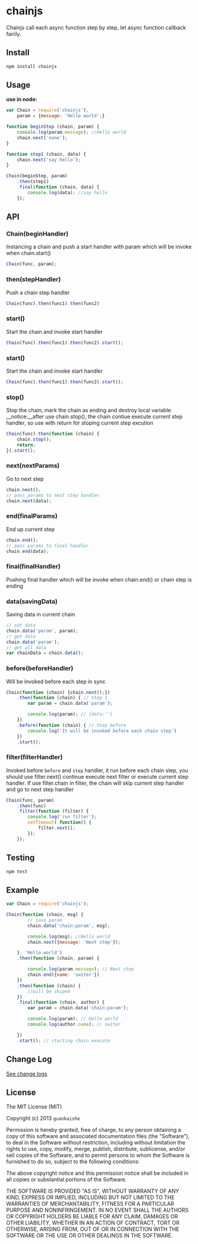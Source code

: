 chainjs
=======

Chainjs call each async function step by step, let async function callback fairily.

## Install

```bash
npm install chainjs
```

## Usage

__use in node:__
```javascript
var Chain = require('chainjs'),
    param = {message: 'Hello world';}

function beginStep (chain, param) {
    console.log(param.message); //Hello world
    chain.next('none');
}

function step1 (chain, data) {
    chain.next('say hello');
}

Chain(beginStep, param)
    .then(step1)
    .final(function (chain, data) {
        console.log(data); //say hello
    });
```

## API

### Chain(beginHandler)
Instancing a chain and push a start handler with param which will be invoke when chain.start() 
```javascript
Chain(func, param);
```

### then(stepHandler)
Push a chain step handler
```javascript
Chain(func).then(func1).then(func2)
```

### start()
Start the chain and invoke start handler
```javascript
Chain(func).then(func1).then(func2).start();
```

### start()
Start the chain and invoke start handler
```javascript
Chain(func).then(func1).then(func2).start();
```

### stop()
Stop the chain, mark the chain as ending and destroy local variable
__notice:__after use chain.stop(), the chain contiue execute current step handler, 
so use with return for stoping current step excution
```javascript
Chain(func).then(function (chain) {
    chain.stop();
    return;
}).start();
```

### next(nextParams)
Go to next step
```javascript
chain.next();
// pass params to next step handler
chain.next(data);
```

### end(finalParams)
End up current step
```javascript
chain.end();
// pass params to final handler
chain.end(data);
```

### final(finalHandler)
Pushing final handler which will be invoke when chain.end() or chain step is ending

### data(savingData)
Saving data in current chain
```javascript
// set data
chain.data('param', param);
// get data
chain.data('param');
// get all data
var chainData = chain.data();
```

### before(beforeHandler)
Will be invoked before each step in sync
```javascript
Chain(function (chain) {chain.next();})
    .then(function (chain) { // Step 1
        var param = chain.data('param');

        console.log(param); // {data:''}
    })
    .before(function (chain) { // Step before
        console.log('It will be invoked before each chain step')
    })
    .start();
```

### filter(filterHandler)
Invoked before `before` and `step` handler, it run before each chain step, you should use filter.next() 
continue execute next filter or execute current step handler. If use filter.chain in filter, 
the chain will skip current step handler and go to next step handler
```javascript
Chain(func, param)
    .then(func)
    .filter(function (filter) {
        console.log('run filter');
        setTimeout( function() {
            filter.next();
        });
    });
```

## Testing

```bash
npm test
```

## Example

```javascript
var Chain = require('chainjs');

Chain(function (chain, msg) {
        // save param
        chain.data('chain:param', msg);

        console.log(msg); //Hello world
        chain.next({message: 'Next step'});

    }, 'Hello world')
    .then(function (chain, param) {

        console.log(param.message); // Next step
        chain.end({name: 'switer'})
    })
    .then(function (chain) {
        //will be skiped
    })
    .final(function (chain, author) {
        var param = chain.data('chain:param');

        console.log(param); // Hello world
        console.log(author.name); // switer

    })
    .start(); // starting chain execute
```

## Change Log

[See change logs](https://github.com/switer/chainjs/blob/master/CHANGELOG.md)

## License

The MIT License (MIT)

Copyright (c) 2013 `guankaishe`

Permission is hereby granted, free of charge, to any person obtaining a copy of
this software and associated documentation files (the "Software"), to deal in
the Software without restriction, including without limitation the rights to
use, copy, modify, merge, publish, distribute, sublicense, and/or sell copies of
the Software, and to permit persons to whom the Software is furnished to do so,
subject to the following conditions:

The above copyright notice and this permission notice shall be included in all
copies or substantial portions of the Software.

THE SOFTWARE IS PROVIDED "AS IS", WITHOUT WARRANTY OF ANY KIND, EXPRESS OR
IMPLIED, INCLUDING BUT NOT LIMITED TO THE WARRANTIES OF MERCHANTABILITY, FITNESS
FOR A PARTICULAR PURPOSE AND NONINFRINGEMENT. IN NO EVENT SHALL THE AUTHORS OR
COPYRIGHT HOLDERS BE LIABLE FOR ANY CLAIM, DAMAGES OR OTHER LIABILITY, WHETHER
IN AN ACTION OF CONTRACT, TORT OR OTHERWISE, ARISING FROM, OUT OF OR IN
CONNECTION WITH THE SOFTWARE OR THE USE OR OTHER DEALINGS IN THE SOFTWARE.

